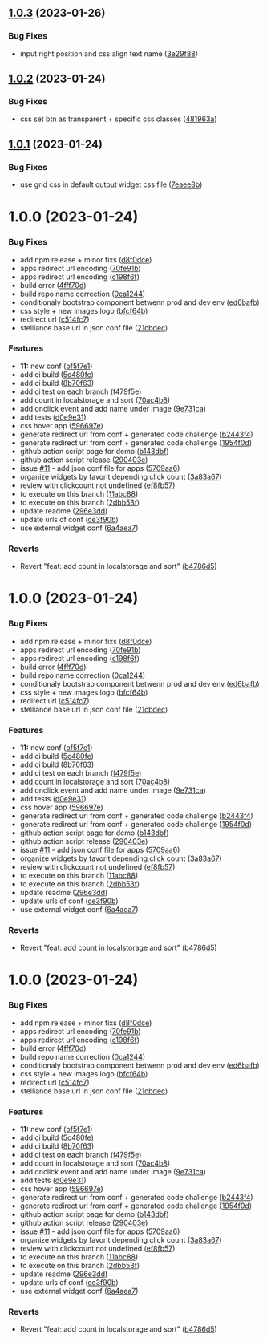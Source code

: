 ## [1.0.3](https://github.com/Stelliance/stelliance-widget/compare/v1.0.2...v1.0.3) (2023-01-26)


### Bug Fixes

* input right position and css align text name ([3e29f88](https://github.com/Stelliance/stelliance-widget/commit/3e29f882561d6da7e033e5df59952328a407dbc9))

## [1.0.2](https://github.com/Stelliance/stelliance-widget/compare/v1.0.1...v1.0.2) (2023-01-24)


### Bug Fixes

* css set btn as transparent + specific css classes ([481963a](https://github.com/Stelliance/stelliance-widget/commit/481963aef85baee11092b1d63a91ec3e1dd98358))

## [1.0.1](https://github.com/Stelliance/stelliance-widget/compare/v1.0.0...v1.0.1) (2023-01-24)


### Bug Fixes

* use grid css in default output widget css file ([7eaee8b](https://github.com/Stelliance/stelliance-widget/commit/7eaee8bda5dca2b0ab04527cef5ba5e3c6c11634))

# 1.0.0 (2023-01-24)


### Bug Fixes

* add npm release + minor fixs ([d8f0dce](https://github.com/Stelliance/stelliance-widget/commit/d8f0dcec7f80badb180c7a3bcf3020eda8993390))
* apps redirect url encoding ([70fe91b](https://github.com/Stelliance/stelliance-widget/commit/70fe91b0ab0ab2bdc414f235d1376be26b8902fe))
* apps redirect url encoding ([c198f6f](https://github.com/Stelliance/stelliance-widget/commit/c198f6fa88e76b94943dcb4105e21052af00c245))
* build error ([4fff70d](https://github.com/Stelliance/stelliance-widget/commit/4fff70d818c093a2004a3d6ba956829b00f3c09e))
* build repo name correction ([0ca1244](https://github.com/Stelliance/stelliance-widget/commit/0ca12444776de09c6bf937d3f8c28072a0bfb88a))
* conditionaly bootstrap component betwenn prod and dev env ([ed6bafb](https://github.com/Stelliance/stelliance-widget/commit/ed6bafb773ec0897808654d6056b4e08df4eae77))
* css style + new images logo ([bfcf64b](https://github.com/Stelliance/stelliance-widget/commit/bfcf64b0ae6bd86609176762ca6e37fd54285ba6))
* redirect url ([c514fc7](https://github.com/Stelliance/stelliance-widget/commit/c514fc7abd7dd35ca7ccafa7d75f25b6a428bcde))
* stelliance base url in json conf file ([21cbdec](https://github.com/Stelliance/stelliance-widget/commit/21cbdec8adc1d8da0d4906c477e56b3ef97d06a2))


### Features

* **11:** new conf ([bf5f7e1](https://github.com/Stelliance/stelliance-widget/commit/bf5f7e17ec3dbbd37b178b78a4bec47557ba25e5))
* add ci build ([5c480fe](https://github.com/Stelliance/stelliance-widget/commit/5c480fe47c1b6e9077da499590523f2789a40e2d))
* add ci build ([8b70f63](https://github.com/Stelliance/stelliance-widget/commit/8b70f63692bb77927fda247e1d03e7598a89cd39))
* add ci test on each branch ([f479f5e](https://github.com/Stelliance/stelliance-widget/commit/f479f5e6d863fed7ce494364d66bffa2e0eec4c9))
* add count in localstorage and sort ([70ac4b8](https://github.com/Stelliance/stelliance-widget/commit/70ac4b88106ebfe05b26b9483f5fff3fab2b9ff3))
* add onclick event and add name under image ([9e731ca](https://github.com/Stelliance/stelliance-widget/commit/9e731cab0698af463e1bcc83b4626d4c339eb101))
* add tests ([d0e9e31](https://github.com/Stelliance/stelliance-widget/commit/d0e9e310ad393342613403f1da6ed5a1be8b6a6e))
* css hover app ([596697e](https://github.com/Stelliance/stelliance-widget/commit/596697e0f7f0f2e21144ca71b98809b548ad17d4))
* generate redirect url from conf + generated code challenge ([b2443f4](https://github.com/Stelliance/stelliance-widget/commit/b2443f4bbe196c6d60ce387c6ec37c30bedc9d2e))
* generate redirect url from conf + generated code challenge ([1954f0d](https://github.com/Stelliance/stelliance-widget/commit/1954f0d2d203375e04482dcb34bf0a9ed07adfe0))
* github action script page for demo ([b143dbf](https://github.com/Stelliance/stelliance-widget/commit/b143dbf334a74ebb8745e0b6e30a654c34d71702))
* github action script release ([290403e](https://github.com/Stelliance/stelliance-widget/commit/290403ed73984cf115f856d37ce1af44e949fbd4))
* issue [#11](https://github.com/Stelliance/stelliance-widget/issues/11) - add json conf file for apps ([5709aa6](https://github.com/Stelliance/stelliance-widget/commit/5709aa6b27cedb10ec51c116ec01a2bfdbf30875))
* organize widgets by favorit depending click count ([3a83a67](https://github.com/Stelliance/stelliance-widget/commit/3a83a67058ba4152a7e4e0f43919a23d18f440cc))
* review with clickcount not undefined ([ef8fb57](https://github.com/Stelliance/stelliance-widget/commit/ef8fb57d1dc15ad082442a53672581fff52827fe))
* to execute on this branch ([11abc88](https://github.com/Stelliance/stelliance-widget/commit/11abc884f79595d250260ad8947916ed3a6af4e7))
* to execute on this branch ([2dbb53f](https://github.com/Stelliance/stelliance-widget/commit/2dbb53ff7d1315c8715e12673e65afb443bfbebc))
* update readme ([296e3dd](https://github.com/Stelliance/stelliance-widget/commit/296e3ddd94f160d597dbf6643578ceccf2fe223b))
* update urls of conf ([ce3f90b](https://github.com/Stelliance/stelliance-widget/commit/ce3f90b76240ec014cbdd0170d6854ce16e3360a))
* use external widget conf ([6a4aea7](https://github.com/Stelliance/stelliance-widget/commit/6a4aea710db8b1738397e07c4a54a557a62469db))


### Reverts

* Revert "feat: add count in localstorage and sort" ([b4786d5](https://github.com/Stelliance/stelliance-widget/commit/b4786d500599bb65c7024341a09970891b08dee5))

# 1.0.0 (2023-01-24)


### Bug Fixes

* add npm release + minor fixs ([d8f0dce](https://github.com/Stelliance/stelliance-widget/commit/d8f0dcec7f80badb180c7a3bcf3020eda8993390))
* apps redirect url encoding ([70fe91b](https://github.com/Stelliance/stelliance-widget/commit/70fe91b0ab0ab2bdc414f235d1376be26b8902fe))
* apps redirect url encoding ([c198f6f](https://github.com/Stelliance/stelliance-widget/commit/c198f6fa88e76b94943dcb4105e21052af00c245))
* build error ([4fff70d](https://github.com/Stelliance/stelliance-widget/commit/4fff70d818c093a2004a3d6ba956829b00f3c09e))
* build repo name correction ([0ca1244](https://github.com/Stelliance/stelliance-widget/commit/0ca12444776de09c6bf937d3f8c28072a0bfb88a))
* conditionaly bootstrap component betwenn prod and dev env ([ed6bafb](https://github.com/Stelliance/stelliance-widget/commit/ed6bafb773ec0897808654d6056b4e08df4eae77))
* css style + new images logo ([bfcf64b](https://github.com/Stelliance/stelliance-widget/commit/bfcf64b0ae6bd86609176762ca6e37fd54285ba6))
* redirect url ([c514fc7](https://github.com/Stelliance/stelliance-widget/commit/c514fc7abd7dd35ca7ccafa7d75f25b6a428bcde))
* stelliance base url in json conf file ([21cbdec](https://github.com/Stelliance/stelliance-widget/commit/21cbdec8adc1d8da0d4906c477e56b3ef97d06a2))


### Features

* **11:** new conf ([bf5f7e1](https://github.com/Stelliance/stelliance-widget/commit/bf5f7e17ec3dbbd37b178b78a4bec47557ba25e5))
* add ci build ([5c480fe](https://github.com/Stelliance/stelliance-widget/commit/5c480fe47c1b6e9077da499590523f2789a40e2d))
* add ci build ([8b70f63](https://github.com/Stelliance/stelliance-widget/commit/8b70f63692bb77927fda247e1d03e7598a89cd39))
* add ci test on each branch ([f479f5e](https://github.com/Stelliance/stelliance-widget/commit/f479f5e6d863fed7ce494364d66bffa2e0eec4c9))
* add count in localstorage and sort ([70ac4b8](https://github.com/Stelliance/stelliance-widget/commit/70ac4b88106ebfe05b26b9483f5fff3fab2b9ff3))
* add onclick event and add name under image ([9e731ca](https://github.com/Stelliance/stelliance-widget/commit/9e731cab0698af463e1bcc83b4626d4c339eb101))
* add tests ([d0e9e31](https://github.com/Stelliance/stelliance-widget/commit/d0e9e310ad393342613403f1da6ed5a1be8b6a6e))
* css hover app ([596697e](https://github.com/Stelliance/stelliance-widget/commit/596697e0f7f0f2e21144ca71b98809b548ad17d4))
* generate redirect url from conf + generated code challenge ([b2443f4](https://github.com/Stelliance/stelliance-widget/commit/b2443f4bbe196c6d60ce387c6ec37c30bedc9d2e))
* generate redirect url from conf + generated code challenge ([1954f0d](https://github.com/Stelliance/stelliance-widget/commit/1954f0d2d203375e04482dcb34bf0a9ed07adfe0))
* github action script page for demo ([b143dbf](https://github.com/Stelliance/stelliance-widget/commit/b143dbf334a74ebb8745e0b6e30a654c34d71702))
* github action script release ([290403e](https://github.com/Stelliance/stelliance-widget/commit/290403ed73984cf115f856d37ce1af44e949fbd4))
* issue [#11](https://github.com/Stelliance/stelliance-widget/issues/11) - add json conf file for apps ([5709aa6](https://github.com/Stelliance/stelliance-widget/commit/5709aa6b27cedb10ec51c116ec01a2bfdbf30875))
* organize widgets by favorit depending click count ([3a83a67](https://github.com/Stelliance/stelliance-widget/commit/3a83a67058ba4152a7e4e0f43919a23d18f440cc))
* review with clickcount not undefined ([ef8fb57](https://github.com/Stelliance/stelliance-widget/commit/ef8fb57d1dc15ad082442a53672581fff52827fe))
* to execute on this branch ([11abc88](https://github.com/Stelliance/stelliance-widget/commit/11abc884f79595d250260ad8947916ed3a6af4e7))
* to execute on this branch ([2dbb53f](https://github.com/Stelliance/stelliance-widget/commit/2dbb53ff7d1315c8715e12673e65afb443bfbebc))
* update readme ([296e3dd](https://github.com/Stelliance/stelliance-widget/commit/296e3ddd94f160d597dbf6643578ceccf2fe223b))
* update urls of conf ([ce3f90b](https://github.com/Stelliance/stelliance-widget/commit/ce3f90b76240ec014cbdd0170d6854ce16e3360a))
* use external widget conf ([6a4aea7](https://github.com/Stelliance/stelliance-widget/commit/6a4aea710db8b1738397e07c4a54a557a62469db))


### Reverts

* Revert "feat: add count in localstorage and sort" ([b4786d5](https://github.com/Stelliance/stelliance-widget/commit/b4786d500599bb65c7024341a09970891b08dee5))

# 1.0.0 (2023-01-24)


### Bug Fixes

* add npm release + minor fixs ([d8f0dce](https://github.com/Stelliance/stelliance-widget/commit/d8f0dcec7f80badb180c7a3bcf3020eda8993390))
* apps redirect url encoding ([70fe91b](https://github.com/Stelliance/stelliance-widget/commit/70fe91b0ab0ab2bdc414f235d1376be26b8902fe))
* apps redirect url encoding ([c198f6f](https://github.com/Stelliance/stelliance-widget/commit/c198f6fa88e76b94943dcb4105e21052af00c245))
* build error ([4fff70d](https://github.com/Stelliance/stelliance-widget/commit/4fff70d818c093a2004a3d6ba956829b00f3c09e))
* build repo name correction ([0ca1244](https://github.com/Stelliance/stelliance-widget/commit/0ca12444776de09c6bf937d3f8c28072a0bfb88a))
* conditionaly bootstrap component betwenn prod and dev env ([ed6bafb](https://github.com/Stelliance/stelliance-widget/commit/ed6bafb773ec0897808654d6056b4e08df4eae77))
* css style + new images logo ([bfcf64b](https://github.com/Stelliance/stelliance-widget/commit/bfcf64b0ae6bd86609176762ca6e37fd54285ba6))
* redirect url ([c514fc7](https://github.com/Stelliance/stelliance-widget/commit/c514fc7abd7dd35ca7ccafa7d75f25b6a428bcde))
* stelliance base url in json conf file ([21cbdec](https://github.com/Stelliance/stelliance-widget/commit/21cbdec8adc1d8da0d4906c477e56b3ef97d06a2))


### Features

* **11:** new conf ([bf5f7e1](https://github.com/Stelliance/stelliance-widget/commit/bf5f7e17ec3dbbd37b178b78a4bec47557ba25e5))
* add ci build ([5c480fe](https://github.com/Stelliance/stelliance-widget/commit/5c480fe47c1b6e9077da499590523f2789a40e2d))
* add ci build ([8b70f63](https://github.com/Stelliance/stelliance-widget/commit/8b70f63692bb77927fda247e1d03e7598a89cd39))
* add ci test on each branch ([f479f5e](https://github.com/Stelliance/stelliance-widget/commit/f479f5e6d863fed7ce494364d66bffa2e0eec4c9))
* add count in localstorage and sort ([70ac4b8](https://github.com/Stelliance/stelliance-widget/commit/70ac4b88106ebfe05b26b9483f5fff3fab2b9ff3))
* add onclick event and add name under image ([9e731ca](https://github.com/Stelliance/stelliance-widget/commit/9e731cab0698af463e1bcc83b4626d4c339eb101))
* add tests ([d0e9e31](https://github.com/Stelliance/stelliance-widget/commit/d0e9e310ad393342613403f1da6ed5a1be8b6a6e))
* css hover app ([596697e](https://github.com/Stelliance/stelliance-widget/commit/596697e0f7f0f2e21144ca71b98809b548ad17d4))
* generate redirect url from conf + generated code challenge ([b2443f4](https://github.com/Stelliance/stelliance-widget/commit/b2443f4bbe196c6d60ce387c6ec37c30bedc9d2e))
* generate redirect url from conf + generated code challenge ([1954f0d](https://github.com/Stelliance/stelliance-widget/commit/1954f0d2d203375e04482dcb34bf0a9ed07adfe0))
* github action script page for demo ([b143dbf](https://github.com/Stelliance/stelliance-widget/commit/b143dbf334a74ebb8745e0b6e30a654c34d71702))
* github action script release ([290403e](https://github.com/Stelliance/stelliance-widget/commit/290403ed73984cf115f856d37ce1af44e949fbd4))
* issue [#11](https://github.com/Stelliance/stelliance-widget/issues/11) - add json conf file for apps ([5709aa6](https://github.com/Stelliance/stelliance-widget/commit/5709aa6b27cedb10ec51c116ec01a2bfdbf30875))
* organize widgets by favorit depending click count ([3a83a67](https://github.com/Stelliance/stelliance-widget/commit/3a83a67058ba4152a7e4e0f43919a23d18f440cc))
* review with clickcount not undefined ([ef8fb57](https://github.com/Stelliance/stelliance-widget/commit/ef8fb57d1dc15ad082442a53672581fff52827fe))
* to execute on this branch ([11abc88](https://github.com/Stelliance/stelliance-widget/commit/11abc884f79595d250260ad8947916ed3a6af4e7))
* to execute on this branch ([2dbb53f](https://github.com/Stelliance/stelliance-widget/commit/2dbb53ff7d1315c8715e12673e65afb443bfbebc))
* update readme ([296e3dd](https://github.com/Stelliance/stelliance-widget/commit/296e3ddd94f160d597dbf6643578ceccf2fe223b))
* update urls of conf ([ce3f90b](https://github.com/Stelliance/stelliance-widget/commit/ce3f90b76240ec014cbdd0170d6854ce16e3360a))
* use external widget conf ([6a4aea7](https://github.com/Stelliance/stelliance-widget/commit/6a4aea710db8b1738397e07c4a54a557a62469db))


### Reverts

* Revert "feat: add count in localstorage and sort" ([b4786d5](https://github.com/Stelliance/stelliance-widget/commit/b4786d500599bb65c7024341a09970891b08dee5))

